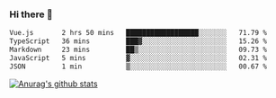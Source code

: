 ### Hi there 👋



<!--
**webB1an/webB1an** is a ✨ _special_ ✨ repository because its `README.md` (this file) appears on your GitHub profile.

Here are some ideas to get you started:

- 🔭 I’m currently working on ...
- 🌱 I’m currently learning ...
- 👯 I’m looking to collaborate on ...
- 🤔 I’m looking for help with ...
- 💬 Ask me about ...
- 📫 How to reach me: ...
- 😄 Pronouns: ...
- ⚡ Fun fact: ...
-->

<!--START_SECTION:waka-->

```txt
Vue.js       2 hrs 50 mins   ██████████████████░░░░░░░   71.79 %
TypeScript   36 mins         ███▓░░░░░░░░░░░░░░░░░░░░░   15.26 %
Markdown     23 mins         ██▒░░░░░░░░░░░░░░░░░░░░░░   09.73 %
JavaScript   5 mins          ▓░░░░░░░░░░░░░░░░░░░░░░░░   02.31 %
JSON         1 min           ▒░░░░░░░░░░░░░░░░░░░░░░░░   00.67 %
```

<!--END_SECTION:waka-->


[![Anurag's github stats](https://github-readme-stats.vercel.app/api?username=webB1an&show_icons=true&theme=radical)](https://github.com/anuraghazra/github-readme-stats)

